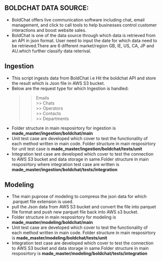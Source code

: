 ## BOLDCHAT DATA SOURCE:
* BoldChat offers live communication software including chat, email management, and click to call tools to help businesses control customer interactions and boost website sales.<br />
* BoldChat is one of the data source through which data is retrieved from an API in json format. User need to input the date for which data need to be retrieved.There are 6 different market/region GB, IE, US, CA, JP and AU.which further classify data reterival.

## Ingestion
* This script ingests data from BoldChat i.e Hit the boldchat API and store the result which is Json file in AWS S3 bucket.
* Below are the request type for which Ingestion is handled:
  >> Emails <br />   >> Chats <br /> >> Operators<br /> >> Contacts <br />  >> Departments  <br />
* Folder structure in main resposirtory for ingestion is **made_master/ingestion/boldchat/main**    <br />
* Unit test case are developed which cover to test the functionality of each method written in main code. Folder structure in main resposirtory for unit test case is **made_master/ingestion/boldchat/tests/unit** <br />
* Integration test case are developed which cover to test the connection to AWS S3 bucket and data storage in same.Folder structure in main resposirtory where integration test case are written is **made_master/ingestion/boldchat/tests/integration** 

## Modeling
* The main puprose of modeling to compress the json data for which .parquet file extension is used. 
* pull the Json data from AWS S3 bucket and convert the file into parquet file format and push new parquet file back into AWS s3 bucket.
* Folder structure in main resposirtory for modeling is **made_master/modeling/boldchat/main** <br />
* Unit test case are developed which cover to test the functionality of each method written in main code. Folder structure in main resposirtory is **made_master/modeling/boldchat/tests/unit** <br />
* Integration test case are developed which cover to test the connection to AWS S3 bucket and data storage in same.Folder structure in main resposirtory is **made_master/modeling/boldchat/tests/integration**


